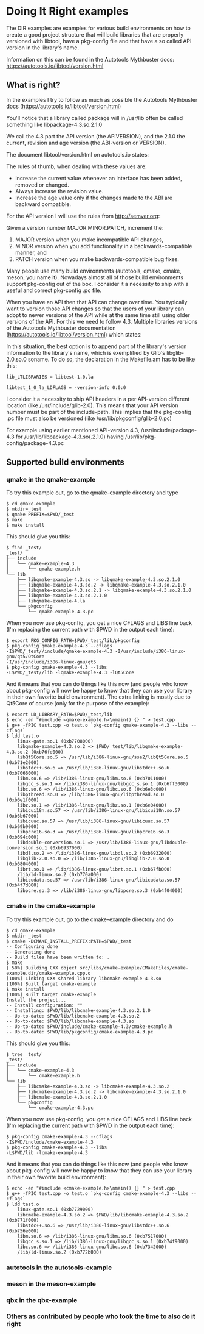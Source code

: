 # Doing It Right examples

The DIR examples are examples for various build environments on how
to create a good project structure that will build libraries that
are properly versioned with libtool, have a pkg-config file and that
have a so called API version in the library's name.

Information on this can be found in the Autotools Mythbuster docs:
https://autotools.io/libtool/version.html

## What is right?

In the examples I try to follow as much as possible the Autotools
Mythbuster docs (https://autotools.io/libtool/version.html)

You'll notice that a library called package will in /usr/lib often be
called something like libpackage-4.3.so.2.1.0

We call the 4.3 part the API version (the APIVERSION), and the 2.1.0 the current,
revision and age version (the ABI-version or VERSION).

The document libtool/version.html on autotools.io states:

The rules of thumb, when dealing with these values are:

* Increase the current value whenever an interface has been added, removed or changed.
* Always increase the revision value.
* Increase the age value only if the changes made to the ABI are backward compatible.

For the API version I will use the rules from http://semver.org:

Given a version number MAJOR.MINOR.PATCH, increment the:

1. MAJOR version when you make incompatible API changes,
2. MINOR version when you add functionality in a backwards-compatible manner, and
3. PATCH version when you make backwards-compatible bug fixes.

Many people use many build environments (autotools, qmake, cmake, meson, you name it).
Nowadays almost all of those build environments support pkg-config out of the box. I
consider it a necessity to ship with a useful and correct pkg-config .pc file.

When you have an API then that API can change over time. You typically want
to version those API changes so that the users of your library can adopt to
newer versions of the API while at the same time still using older versions of
the API. For this we need to follow 4.3. Multiple libraries versions of the
Autotools Mythbuster documentation (https://autotools.io/libtool/version.html)
which states:

In this situation, the best option is to append part of the library's version information to the library's name, which is exemplified by Glib's libglib-2.0.so.0 soname. To do so, the declaration in the Makefile.am has to be like this:

    lib_LTLIBRARIES = libtest-1.0.la
    
    libtest_1_0_la_LDFLAGS = -version-info 0:0:0

I consider it a necessity to ship API headers in a per API-version different
location (like /usr/include/glib-2.0). This means that your API version number
must be part of the include-path. This implies that the pkg-config .pc file
must also be versioned (like /usr/lib/pkgconfig/glib-2.0.pc)

For example using earlier mentioned API-version 4.3, /usr/include/package-4.3 for
/usr/lib/libpackage-4.3.so(.2.1.0) having /usr/lib/pkg-config/package-4.3.pc

## Supported build environments

### qmake in the qmake-example

To try this example out, go to the qmake-example directory and type

    $ cd qmake-example
    $ mkdir=_test
    $ qmake PREFIX=$PWD/_test
    $ make
    $ make install
 
This should give you this:

    $ find _test/
    _test/
    ├── include
    │   └── qmake-example-4.3
    │       └── qmake-example.h
    └── lib
        ├── libqmake-example-4.3.so -> libqmake-example-4.3.so.2.1.0
        ├── libqmake-example-4.3.so.2 -> libqmake-example-4.3.so.2.1.0
        ├── libqmake-example-4.3.so.2.1 -> libqmake-example-4.3.so.2.1.0
        ├── libqmake-example-4.3.so.2.1.0
        ├── libqmake-example-4.la
        └── pkgconfig
            └── qmake-example-4.3.pc

When you now use pkg-config, you get a nice CFLAGS and LIBS line back (I'm replacing the current path with $PWD in the output each time):

    $ export PKG_CONFIG_PATH=$PWD/_test/lib/pkgconfig
    $ pkg-config qmake-example-4.3 --cflags
    -I$PWD/_test//include/qmake-example-4.3 -I/usr/include/i386-linux-gnu/qt5/QtCore
    -I/usr/include/i386-linux-gnu/qt5
    $ pkg-config qmake-example-4.3 --libs
    -L$PWD/_test//lib -lqmake-example-4.3 -lQt5Core

And it means that you can do things like this now (and people who know about pkg-config will now be happy to know that they can use your library in their own favorite build environment). The extra linking is mostly due to Qt5Core of course (only for the purpose of the example):

    $ export LD_LIBRARY_PATH=$PWD/_test/lib
    $ echo -en "#include <qmake-example.h>\nmain() {} " > test.cpp
    $ g++ -fPIC test.cpp -o test.o `pkg-config qmake-example-4.3 --libs --cflags`
    $ ldd test.o 
        linux-gate.so.1 (0xb7708000)
        libqmake-example-4.3.so.2 => $PWD/_test/lib/libqmake-example-4.3.so.2 (0xb76fd000)
        libQt5Core.so.5 => /usr/lib/i386-linux-gnu/sse2/libQt5Core.so.5 (0xb71e2000)
        libstdc++.so.6 => /usr/lib/i386-linux-gnu/libstdc++.so.6 (0xb7066000)
        libm.so.6 => /lib/i386-linux-gnu/libm.so.6 (0xb7011000)
        libgcc_s.so.1 => /lib/i386-linux-gnu/libgcc_s.so.1 (0xb6ff3000)
        libc.so.6 => /lib/i386-linux-gnu/libc.so.6 (0xb6e3c000)
        libpthread.so.0 => /lib/i386-linux-gnu/libpthread.so.0 (0xb6e1f000)
        libz.so.1 => /lib/i386-linux-gnu/libz.so.1 (0xb6e04000)
        libicui18n.so.57 => /usr/lib/i386-linux-gnu/libicui18n.so.57 (0xb6b67000)
        libicuuc.so.57 => /usr/lib/i386-linux-gnu/libicuuc.so.57 (0xb69b9000)
        libpcre16.so.3 => /usr/lib/i386-linux-gnu/libpcre16.so.3 (0xb694c000)
        libdouble-conversion.so.1 => /usr/lib/i386-linux-gnu/libdouble-conversion.so.1 (0xb6937000)
        libdl.so.2 => /lib/i386-linux-gnu/libdl.so.2 (0xb6932000)
        libglib-2.0.so.0 => /lib/i386-linux-gnu/libglib-2.0.so.0 (0xb6804000)
        librt.so.1 => /lib/i386-linux-gnu/librt.so.1 (0xb67fb000)
        /lib/ld-linux.so.2 (0xb770a000)
        libicudata.so.57 => /usr/lib/i386-linux-gnu/libicudata.so.57 (0xb4f7d000)
        libpcre.so.3 => /lib/i386-linux-gnu/libpcre.so.3 (0xb4f04000)

### cmake in the cmake-example

To try this example out, go to the cmake-example directory and do

    $ cd cmake-example
    $ mkdir _test
    $ cmake -DCMAKE_INSTALL_PREFIX:PATH=$PWD/_test
    -- Configuring done
    -- Generating done
    -- Build files have been written to: .
    $ make
    [ 50%] Building CXX object src/libs/cmake-example/CMakeFiles/cmake-example.dir/cmake-example.cpp.o
    [100%] Linking CXX shared library libcmake-example-4.3.so
    [100%] Built target cmake-example
    $ make install
    [100%] Built target cmake-example
    Install the project...
    -- Install configuration: ""
    -- Installing: $PWD/lib/libcmake-example-4.3.so.2.1.0
    -- Up-to-date: $PWD/lib/libcmake-example-4.3.so.2
    -- Up-to-date: $PWD/lib/libcmake-example-4.3.so
    -- Up-to-date: $PWD/include/cmake-example-4.3/cmake-example.h
    -- Up-to-date: $PWD/lib/pkgconfig/cmake-example-4.3.pc

This should give you this:

    $ tree _test/
    _test/
    ├── include
    │   └── cmake-example-4.3
    │       └── cmake-example.h
    └── lib
        ├── libcmake-example-4.3.so -> libcmake-example-4.3.so.2
        ├── libcmake-example-4.3.so.2 -> libcmake-example-4.3.so.2.1.0
        ├── libcmake-example-4.3.so.2.1.0
        └── pkgconfig
            └── cmake-example-4.3.pc

When you now use pkg-config, you get a nice CFLAGS and LIBS line back (I'm replacing the current path with $PWD in the output each time):

    $ pkg-config cmake-example-4.3 --cflags
    -I$PWD/include/cmake-example-4.3
    $ pkg-config cmake-example-4.3 --libs
    -L$PWD/lib -lcmake-example-4.3

And it means that you can do things like this now (and people who know about pkg-config will now be happy to know that they can use your library in their own favorite build environment):

    $ echo -en "#include <cmake-example.h>\nmain() {} " > test.cpp
    $ g++ -fPIC test.cpp -o test.o `pkg-config cmake-example-4.3 --libs --cflags`
    $ ldd test.o
        linux-gate.so.1 (0xb7729000)
        libcmake-example-4.3.so.2 => $PWD/lib/libcmake-example-4.3.so.2 (0xb771f000)
        libstdc++.so.6 => /usr/lib/i386-linux-gnu/libstdc++.so.6 (0xb756e000)
        libm.so.6 => /lib/i386-linux-gnu/libm.so.6 (0xb7517000)
        libgcc_s.so.1 => /lib/i386-linux-gnu/libgcc_s.so.1 (0xb74f9000)
        libc.so.6 => /lib/i386-linux-gnu/libc.so.6 (0xb7342000)
        /lib/ld-linux.so.2 (0xb772b000)

### autotools in the autotools-example

### meson in the meson-example

### qbx in the qbx-example

### Others as contributed by people who took the time to also do it right


